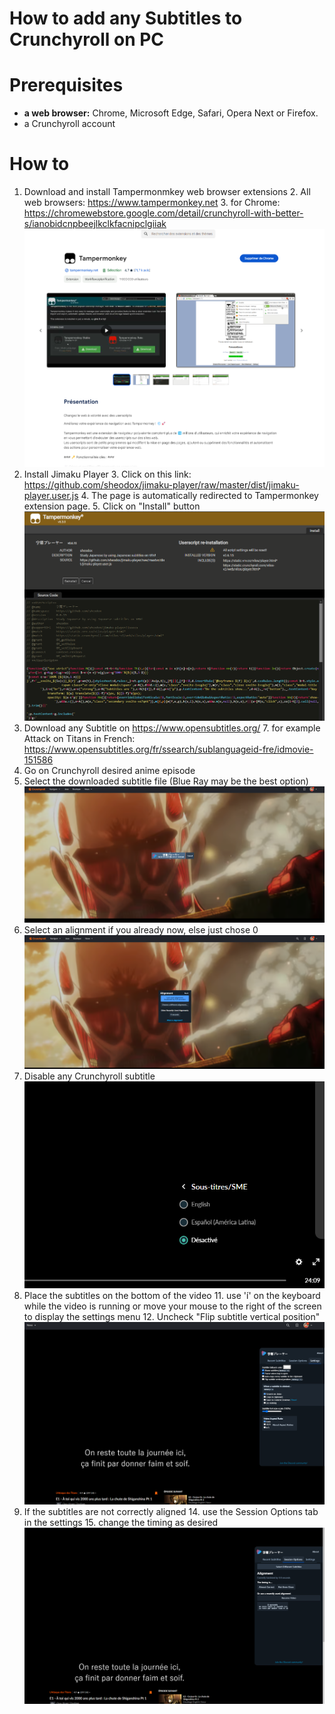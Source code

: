 # How to add any Subtitles to Crunchyroll on PC

# Prerequisites 

* **a web browser:** Chrome, Microsoft Edge, Safari, Opera Next or Firefox.
* a Crunchyroll account

# How to

1. Download and install Tampermonmkey web browser extensions
   2. All web browsers: https://www.tampermonkey.net
   3. for Chrome: https://chromewebstore.google.com/detail/crunchyroll-with-better-s/ianobidcnpbeejlkclkfacnipclgiiak
   ![img_1.png](img_1.png) 
3. Install Jimaku Player
   3. Click on this link: https://github.com/sheodox/jimaku-player/raw/master/dist/jimaku-player.user.js
   4. The page is automatically redirected to Tampermonkey extension page.
   5. Click on "Install" button
   ![img.png](img.png)
6. Download any Subtitle on https://www.opensubtitles.org/
   7. for example Attack on Titans in French: https://www.opensubtitles.org/fr/ssearch/sublanguageid-fre/idmovie-151586
8. Go on Crunchyroll desired anime episode
9. Select the downloaded subtitle file (Blue Ray may be the best option)
![img_3.png](img_3.png)
10. Select an alignment if you already now, else just chose 0
![img_4.png](img_4.png)
9. Disable any Crunchyroll subtitle
![img_2.png](img_2.png)
10. Place the subtitles on the bottom of the video
    11. use 'í' on the keyboard while the video is running or move your mouse to the right of the screen to display the settings menu
    12. Uncheck "Flip subtitle vertical position"
    ![img_5.png](img_5.png)
13. If the subtitles are not correctly aligned
    14. use the Session Options tab in the settings
    15. change the timing as desired
    ![img_6.png](img_6.png)